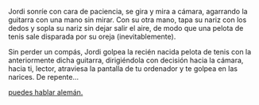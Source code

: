 Jordi sonríe con cara de paciencia, se gira y mira a cámara, agarrando la guitarra con una mano sin mirar. Con su otra mano, tapa su nariz con los dedos y sopla su nariz sin dejar salir el aire, de modo que una pelota de tenis sale disparada por su oreja (inevitablemente).

Sin perder un compás, Jordi golpea la recién nacida pelota de tenis con la anteriormente dicha guitarra, dirigiéndola con decisión hacia la cámara, hacia ti, lector, atraviesa la pantalla de tu ordenador y te golpea en las narices. De repente...

[puedes hablar alemán.](../../german/ruderboot.md)
